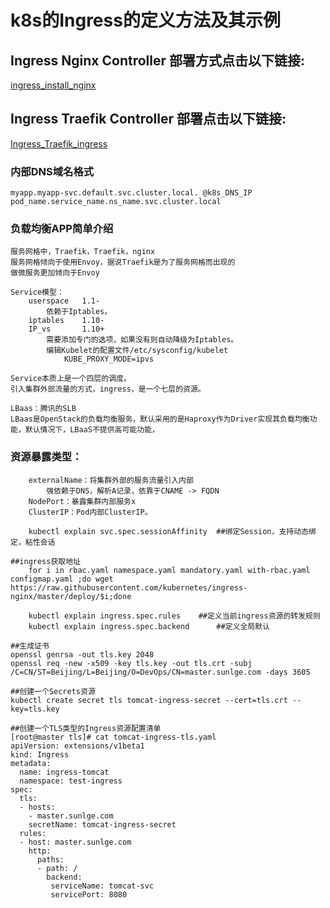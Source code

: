 # k8s的Ingress的定义方法及其示例

## Ingress Nginx Controller 部署方式点击以下链接:
[ingress_install_nginx](https://github.com/sunlge/kubernetes/tree/k8s-1.14.0/program/ingress/ingress_install_nginx)

## Ingress Traefik Controller 部署点击以下链接:
[Ingress_Traefik_ingress](https://github.com/sunlge/kubernetes/tree/k8s-1.14.0/program/ingress/Ingress_Traefik_ingress)

### 内部DNS域名格式
```
myapp.myapp-svc.default.svc.cluster.local. @k8s_DNS_IP
pod_name.service_name.ns_name.svc.cluster.local
```

### 负载均衡APP简单介绍
```
服务网格中，Traefik，Traefik，nginx
服务网格倾向于使用Envoy，据说Traefik是为了服务网格而出现的
做微服务更加倾向于Envoy

Service模型：
	userspace 	1.1-
		依赖于Iptables。
	iptables 	1.10-
	IP_vs 		1.10+
		需要添加专门的选项，如果没有则自动降级为Iptables。
		编辑Kubelet的配置文件/etc/sysconfig/kubelet 
			KUBE_PROXY_MODE=ipvs
		
Service本质上是一个四层的调度。
引入集群外部流量的方式，ingress，是一个七层的资源。

LBaas：腾讯的SLB 
LBaas是OpenStack的负载均衡服务，默认采用的是Haproxy作为Driver实现其负载均衡功能，默认情况下，LBaaS不提供高可能功能，
```	
### 资源暴露类型：
```	LoadBlance：在公有云上部署，需要与公有云的LBaas结合
	externalName：将集群外部的服务流量引入内部
		强依赖于DNS，解析A记录，依靠于CNAME -> FQDN
	NodePort：暴露集群内部服务x
	ClusterIP：Pod内部ClusterIP。
	
	kubectl explain svc.spec.sessionAffinity  ##绑定Session，支持动态绑定，粘性会话

##ingress获取地址
	for i in rbac.yaml namespace.yaml mandatory.yaml with-rbac.yaml configmap.yaml ;do wget https://raw.githubusercontent.com/kubernetes/ingress-nginx/master/deploy/$i;done

	kubectl explain ingress.spec.rules	  ##定义当前ingress资源的转发规则
	kubectl explain ingress.spec.backend	  ##定义全局默认

##生成证书
openssl genrsa -out tls.key 2048
openssl req -new -x509 -key tls.key -out tls.crt -subj /C=CN/ST=Beijing/L=Beijing/O=DevOps/CN=master.sunlge.com -days 3605

##创建一个Secrets资源
kubectl create secret tls tomcat-ingress-secret --cert=tls.crt --key=tls.key 

##创建一个TLS类型的Ingress资源配置清单
[root@master tls]# cat tomcat-ingress-tls.yaml 
apiVersion: extensions/v1beta1
kind: Ingress
metadata:
  name: ingress-tomcat
  namespace: test-ingress
spec:
  tls:
  - hosts:
    - master.sunlge.com
    secretName: tomcat-ingress-secret
  rules:
  - host: master.sunlge.com
    http:
      paths:
      - path: /
        backend:
         serviceName: tomcat-svc
         servicePort: 8080  
```

